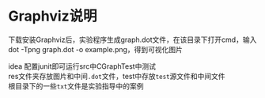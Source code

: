 # Graphviz说明
下载安装Graphviz后，实验程序生成graph.dot文件，在该目录下打开cmd，输入dot -Tpng graph.dot -o example.png，得到可视化图片

idea 配置junit即可运行src中CGraphTest中测试   
res文件夹存放图片和中间`.dot`文件，test中存放`test`源文件和中间文件     
根目录下的一些`txt`文件是实验指导中的案例